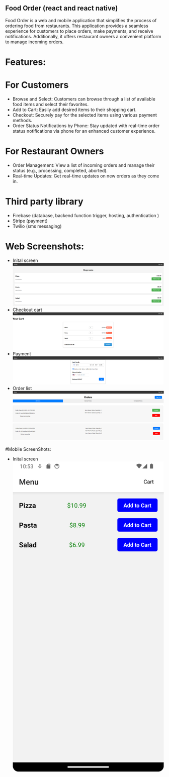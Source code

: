 ## Food Order (react and react native)
Food Order is a web and mobile application that simplifies the process of ordering food from restaurants. This application provides a seamless experience for customers to place orders, make payments, and receive notifications. Additionally, it offers restaurant owners a convenient platform to manage incoming orders.

# Features:

# For Customers
- Browse and Select: Customers can browse through a list of available food items and select their favorites.
- Add to Cart: Easily add desired items to their shopping cart.
- Checkout: Securely pay for the selected items using various payment methods.
- Order Status Notifications by Phone: Stay updated with real-time order status notifications via phone for an enhanced customer experience.
  
# For Restaurant Owners
- Order Management: View a list of incoming orders and manage their status (e.g., processing, completed, aborted).
- Real-time Updates: Get real-time updates on new orders as they come in.

# Third party library
- Firebase (database, backend function trigger, hosting, authentication )
- Stripe (payment)
- Twilio (sms messaging)

# Web Screenshots:
- Inital screen<br/>
![alt tag](https://github.com/litwa-yuen/foodOrder/blob/main/screenshots/Screenshot%202023-09-04%20231324.png)
- Checkout cart <br/>
![alt tag](https://github.com/litwa-yuen/foodOrder/blob/main/screenshots/Screenshot%202023-09-04%20231350.png)
- Payment <br/>
![alt tag](https://github.com/litwa-yuen/foodOrder/blob/main/screenshots/Screenshot%202023-09-05%20142448.png)
- Order list<br/>
![alt tag](https://github.com/litwa-yuen/foodOrder/blob/main/screenshots/Screenshot%202023-09-04%20232437.png)

#Mobile ScreenShots:
- Inital screen<br/>
![alt tag](https://github.com/litwa-yuen/foodOrder/blob/main/screenshots/Screenshot_20230904_225342.png)
